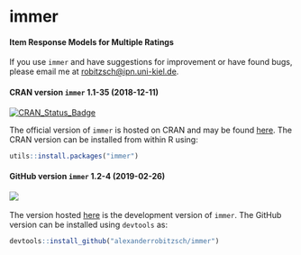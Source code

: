 # immer
#### Item Response Models for Multiple Ratings


If you use `immer` and have suggestions for improvement or have found bugs, please email me at robitzsch@ipn.uni-kiel.de.

#### CRAN version `immer` 1.1-35 (2018-12-11)


[![CRAN_Status_Badge](http://www.r-pkg.org/badges/version-last-release/immer)](https://cran.r-project.org/package=immer)
&#160;&#160;


The official version of `immer` is hosted on CRAN and may be found [here](https://cran.r-project.org/package=immer). 
The CRAN version can be installed from within R using:

```r
utils::install.packages("immer")
```

#### GitHub version `immer` 1.2-4 (2019-02-26)

[![](https://img.shields.io/badge/github%20version-1.2--4-orange.svg)](https://github.com/alexanderrobitzsch/immer)&#160;&#160;

The version hosted [here](https://github.com/alexanderrobitzsch/immer) is the development version of `immer`. 
The GitHub version can be installed using `devtools` as:

```r
devtools::install_github("alexanderrobitzsch/immer")
```
